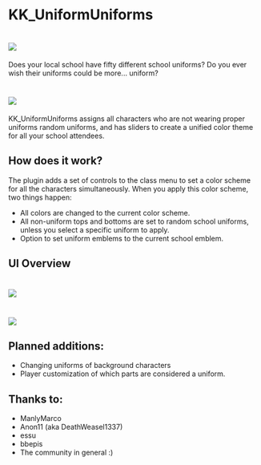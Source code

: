 # KK_UniformUniforms

# <img src= "https://raw.githubusercontent.com/cptgrey/KK_UniformUniforms/master/Assets/before.png">

Does your local school have fifty different school uniforms? Do you ever wish their uniforms could be more... uniform?

# <img src= "https://raw.githubusercontent.com/cptgrey/KK_UniformUniforms/master/Assets/after.png">


KK_UniformUniforms assigns all characters who are not wearing proper uniforms random uniforms, and has sliders to create a unified color theme for all your school attendees. 

## How does it work?
The plugin adds a set of controls to the class menu to set a color scheme for all the characters simultaneously. When you apply this color scheme, two things happen:
- All colors are changed to the current color scheme.
- All non-uniform tops and bottoms are set to random school uniforms, unless you select a specific uniform to apply.
- Option to set uniform emblems to the current school emblem.

## UI Overview
# <img src= "https://raw.githubusercontent.com/cptgrey/KK_UniformUniforms/master/Assets/menu.png">
# <img src= "https://raw.githubusercontent.com/cptgrey/KK_UniformUniforms/master/Assets/advanced_menu.png">

## Planned additions:
- Changing uniforms of background characters
- Player customization of which parts are considered a uniform.

## Thanks to:
- ManlyMarco
- Anon11 (aka DeathWeasel1337)
- essu
- bbepis
- The community in general :)
